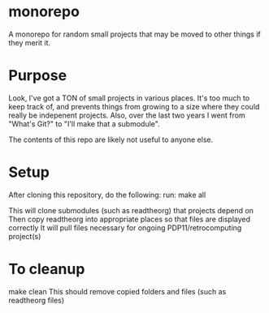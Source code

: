 # monorepo
A monorepo for random small projects that may be moved to other things if they merit it.

# Purpose
Look, I've got a TON of small projects in various places. 
It's too much to keep track of, and prevents things from growing to a size where they could really be indepenent projects.
Also, over the last two years I went from "What's Git?" to "I'll make that a submodule". 

The contents of this repo are likely not useful to anyone else. 

# Setup
After cloning this repository, do the following:
run:
make all

This will clone submodules (such as readtheorg) that projects depend on
Then copy readtheorg into appropriate places so that files are displayed correctly
It will pull files necessary for ongoing PDP11/retrocomputing project(s)

# To cleanup 
make clean
This should remove copied folders and files (such as readtheorg files)